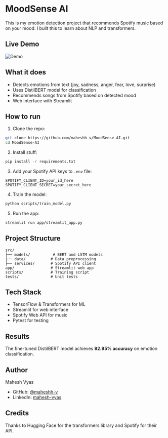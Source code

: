 # MoodSense AI

This is my emotion detection project that recommends Spotify music based on your mood. I built this to learn about NLP and transformers.

## Live Demo

![Demo](assets/demo.gif)


## What it does

- Detects emotions from text (joy, sadness, anger, fear, love, surprise)
- Uses DistilBERT model for classification 
- Recommends songs from Spotify based on detected mood
- Web interface with Streamlit

## How to run

1. Clone the repo:
```bash
git clone https://github.com/maheshh-v/MoodSense-AI.git
cd MoodSense-AI
```

2. Install stuff:
```bash
pip install -r requirements.txt
```

3. Add your Spotify API keys to `.env` file:
```
SPOTIFY_CLIENT_ID=your_id_here
SPOTIFY_CLIENT_SECRET=your_secret_here
```

4. Train the model:
```bash
python scripts/train_model.py
```

5. Run the app:
```bash
streamlit run app/streamlit_app.py
```

## Project Structure

```
src/
├── models/          # BERT and LSTM models
├── data/           # Data preprocessing 
├── services/       # Spotify API client
app/                # Streamlit web app
scripts/            # Training script
tests/              # Unit tests
```

## Tech Stack

- TensorFlow & Transformers for ML
- Streamlit for web interface  
- Spotify Web API for music
- Pytest for testing

## Results

The fine-tuned DistilBERT model achieves **92.95% accuracy** on emotion classification.

## Author

Mahesh Vyas
- GitHub: [@maheshh-v](https://github.com/maheshh-v)
- LinkedIn: [mahesh-vyas](https://www.linkedin.com/in/mahesh-vyas-88ab41188)

## Credits

Thanks to Hugging Face for the transformers library and Spotify for their API.
